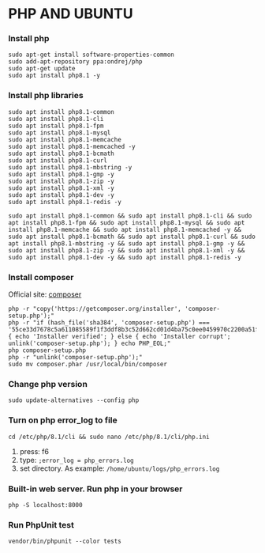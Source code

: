 # PHP AND UBUNTU

### Install php
```shell
sudo apt-get install software-properties-common
sudo add-apt-repository ppa:ondrej/php
sudo apt-get update
sudo apt install php8.1 -y
```

### Install php libraries
```shell
sudo apt install php8.1-common
sudo apt install php8.1-cli
sudo apt install php8.1-fpm
sudo apt install php8.1-mysql
sudo apt install php8.1-memcache
sudo apt install php8.1-memcached -y
sudo apt install php8.1-bcmath
sudo apt install php8.1-curl
sudo apt install php8.1-mbstring -y
sudo apt install php8.1-gmp -y
sudo apt install php8.1-zip -y
sudo apt install php8.1-xml -y
sudo apt install php8.1-dev -y
sudo apt install php8.1-redis -y
```
```shell
sudo apt install php8.1-common && sudo apt install php8.1-cli && sudo apt install php8.1-fpm && sudo apt install php8.1-mysql && sudo apt install php8.1-memcache && sudo apt install php8.1-memcached -y && sudo apt install php8.1-bcmath && sudo apt install php8.1-curl && sudo apt install php8.1-mbstring -y && sudo apt install php8.1-gmp -y && sudo apt install php8.1-zip -y && sudo apt install php8.1-xml -y && sudo apt install php8.1-dev -y && sudo apt install php8.1-redis -y
```

### Install composer
Official site: [composer](https://getcomposer.org/download/)
```shell
php -r "copy('https://getcomposer.org/installer', 'composer-setup.php');"
php -r "if (hash_file('sha384', 'composer-setup.php') === '55ce33d7678c5a611085589f1f3ddf8b3c52d662cd01d4ba75c0ee0459970c2200a51f492d557530c71c15d8dba01eae') { echo 'Installer verified'; } else { echo 'Installer corrupt'; unlink('composer-setup.php'); } echo PHP_EOL;"
php composer-setup.php
php -r "unlink('composer-setup.php');"
sudo mv composer.phar /usr/local/bin/composer
```

### Change php version
```shell
sudo update-alternatives --config php
```

### Turn on php error_log to file
```shell
cd /etc/php/8.1/cli && sudo nano /etc/php/8.1/cli/php.ini
```
1) press: f6
2) type: `;error_log = php_errors.log`
3) set directory. As example: `/home/ubuntu/logs/php_errors.log`

### Built-in web server. Run php in your browser
```shell
php -S localhost:8000
```

### Run PhpUnit test 
```shell
vendor/bin/phpunit --color tests
```
